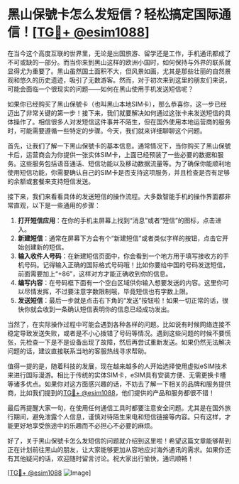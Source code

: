 # 黑山保號卡怎么发短信？轻松搞定国际通信！[[TG💪+ @esim1088](https://t.me/s/esim1088)]

在当今这个高度互联的世界里，无论是出国旅游、留学还是工作，手机通讯都成了不可或缺的一部分。而当你来到黑山这样的欧洲小国时，如何保持与外界的联系就显得尤为重要了。黑山虽然国土面积不大，但风景如画，尤其是那些壮丽的自然景观和悠久的历史遗迹，吸引了无数游客。然而，对于初次来到这里的朋友们来说，可能会面临一个很现实的问题——如何在黑山使用手机发送短信呢？

如果你已经购买了黑山保號卡（也叫黑山本地SIM卡），那么恭喜你，这一步已经迈出了非常关键的第一步！接下来，我们就要解决如何通过这张卡来发送短信的具体操作了。相信很多人对发短信这件事并不陌生，但在国外使用本地运营商的服务时，可能需要遵循一些特定的步骤。今天，我们就来详细聊聊这个问题。

首先，让我们了解一下黑山保號卡的基本信息。通常情况下，当你购买了黑山保號卡后，运营商会为你提供一张实体SIM卡，上面已经预装了一些必要的数据和服务。这些服务包括语音通话、短信功能以及移动数据流量等。为了确保你能顺利地使用短信功能，你需要确认自己的SIM卡是否支持这项服务，并且检查是否有足够的余额或套餐来支持短信发送。

接下来，我们来看看具体的发送短信的操作流程。大多数智能手机的操作界面都非常直观，以下是一些通用的步骤：

1. **打开短信应用**：在你的手机主屏幕上找到“消息”或者“短信”的图标，点击进入。
2. **新建短信**：通常在屏幕下方会有个“新建短信”或者类似字样的按钮，点击它开始创建新的短信。
3. **输入收件人号码**：在新建短信页面中，你会看到一个地方用于填写接收方的手机号码。记得输入正确的国际格式号码哦！比如你要给中国的号码发送短信，前面需要加上“+86”，这样对方才能正确收到你的信息。
4. **编写内容**：在号码框下面有一个空白区域供你输入想要发送的内容。这里你可以尽情发挥，不过要注意字数限制哦，毕竟短信也有字数上限。
5. **发送短信**：最后一步就是点击右下角的“发送”按钮啦！如果一切正常的话，很快你就会收到一条确认短信表明你的信息已经成功发出。

当然了，在实际操作过程中可能会遇到各种各样的问题。比如说有时候网络连接不稳定导致发送失败，或者是不小心拨错了号码等情况。遇到这些问题的时候不要慌张，先检查一下是不是设备出现了故障，然后再尝试重新发送。如果仍然无法解决问题的话，建议直接联系当地的客服热线寻求帮助。

值得一提的是，随着科技的发展，现在越来越多的人开始选择使用虚拟eSIM技术来进行国际漫游。相比于传统的实体SIM卡，eSIM具有安装方便、无需更换卡槽等诸多优点。如果你对这方面感兴趣的话，不妨去了解一下相关的品牌和服务提供商，比如我们提到的[TG💪+ @esim1088](https://t.me/s/esim1088)，他们提供的产品和服务都很不错！

最后再提醒大家一句，在使用任何通信工具时都要注意安全问题。尤其是在国外旅行期间，避免泄露个人信息，谨慎对待陌生来电和短信链接等内容。只有这样，才能更好地享受旅途中的乐趣而不必担心不必要的麻烦。

好了，关于黑山保號卡怎么发短信的问题就介绍到这里啦！希望这篇文章能够帮到正在计划前往黑山的朋友，让大家能够更加从容地应对海外通讯的需求。如果你还有其他疑问的话，欢迎随时留言讨论。祝大家出行愉快，通讯顺畅！

[[TG💪+ @esim1088](https://t.me/s/esim1088) ![Image](https://i.postimg.cc/4NQfJmqS/Snipaste-2025-05-13-00-14-12.png)]